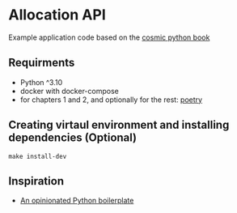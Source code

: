 # Allocation API
Example application code based on the [cosmic python book](https://www.cosmicpython.com/)

## Requirments

- Python ^3.10
- docker with docker-compose
- for chapters 1 and 2, and optionally for the rest: [poetry](https://python-poetry.org/)

## Creating virtaul environment and installing dependencies (Optional)
~~~
make install-dev
~~~

## Inspiration
- [An opinionated Python boilerplate](https://duarteocarmo.com/blog/opinionated-python-boilerplate)
